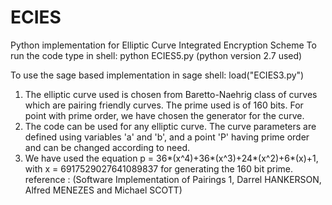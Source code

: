 # ECIES
Python implementation for Elliptic Curve Integrated Encryption Scheme
To run the code type in shell: python ECIES5.py
(python version 2.7 used)

To use the sage based implementation in sage shell: load("ECIES3.py")


1. The elliptic curve used is chosen from Baretto-Naehrig class of curves which are pairing friendly curves. The prime used is of 160 bits. For point with prime order, we have chosen the generator for the curve.
2. The code can be used for any elliptic curve. The curve parameters are defined using variables 'a' and 'b', and a point 'P' having prime order and can be changed according to need. 
3. We have used the equation p = 36*(x^4)+36*(x^3)+24*(x^2)+6*(x)+1, with x = 6917529027641089837 for generating the 160 bit prime. 
reference : (Software Implementation of Pairings 1, Darrel HANKERSON, Alfred MENEZES and Michael SCOTT)
